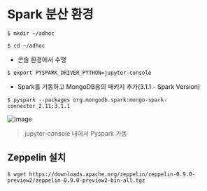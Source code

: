 # Spark 분산 환경

`$ mkdir ~/adhoc`

`$ cd ~/adhoc`

- 콘솔 환경에서 수행

`$ export PYSPARK_DRIVER_PYTHON=jupyter-console`

- Spark를 기동하고 MongoDB용의 패키지 추가(3.1.1 - Spark Version)

`$ pyspark --packages org.mongodb.spark:mongo-spark-connector_2.11:3.1.1`

![image](https://user-images.githubusercontent.com/43158502/138860835-e624a3d3-1bba-4332-a043-f4bf504a9842.png)

> jupyter-console 내에서 Pyspark 가동 

## Zeppelin 설치

`$ wget https://downloads.apache.org/zeppelin/zeppelin-0.9.0-preview2/zeppelin-0.9.0-preview2-bin-all.tgz`
